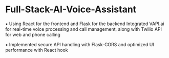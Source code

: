 # Full-Stack-AI-Voice-Assistant

▪ Using React for the frontend and Flask for the backend Integrated VAPI.ai for real-time voice processing and call management, along with Twilio API for web and phone calling

 ▪ Implemented secure API handling with Flask-CORS and optimized UI performance with React hook
